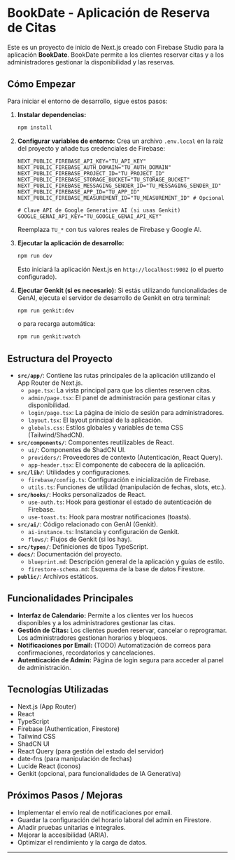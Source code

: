 # BookDate - Aplicación de Reserva de Citas

Este es un proyecto de inicio de Next.js creado con Firebase Studio para la aplicación **BookDate**. BookDate permite a los clientes reservar citas y a los administradores gestionar la disponibilidad y las reservas.

## Cómo Empezar

Para iniciar el entorno de desarrollo, sigue estos pasos:

1.  **Instalar dependencias:**
    ```bash
    npm install
    ```
2.  **Configurar variables de entorno:**
    Crea un archivo `.env.local` en la raíz del proyecto y añade tus credenciales de Firebase:
    ```plaintext
    NEXT_PUBLIC_FIREBASE_API_KEY="TU_API_KEY"
    NEXT_PUBLIC_FIREBASE_AUTH_DOMAIN="TU_AUTH_DOMAIN"
    NEXT_PUBLIC_FIREBASE_PROJECT_ID="TU_PROJECT_ID"
    NEXT_PUBLIC_FIREBASE_STORAGE_BUCKET="TU_STORAGE_BUCKET"
    NEXT_PUBLIC_FIREBASE_MESSAGING_SENDER_ID="TU_MESSAGING_SENDER_ID"
    NEXT_PUBLIC_FIREBASE_APP_ID="TU_APP_ID"
    NEXT_PUBLIC_FIREBASE_MEASUREMENT_ID="TU_MEASUREMENT_ID" # Opcional

    # Clave API de Google Generative AI (si usas Genkit)
    GOOGLE_GENAI_API_KEY="TU_GOOGLE_GENAI_API_KEY"
    ```
    Reemplaza `TU_*` con tus valores reales de Firebase y Google AI.

3.  **Ejecutar la aplicación de desarrollo:**
    ```bash
    npm run dev
    ```
    Esto iniciará la aplicación Next.js en `http://localhost:9002` (o el puerto configurado).

4.  **Ejecutar Genkit (si es necesario):**
    Si estás utilizando funcionalidades de GenAI, ejecuta el servidor de desarrollo de Genkit en otra terminal:
    ```bash
    npm run genkit:dev
    ```
    o para recarga automática:
    ```bash
    npm run genkit:watch
    ```

## Estructura del Proyecto

-   **`src/app/`**: Contiene las rutas principales de la aplicación utilizando el App Router de Next.js.
    -   `page.tsx`: La vista principal para que los clientes reserven citas.
    -   `admin/page.tsx`: El panel de administración para gestionar citas y disponibilidad.
    -   `login/page.tsx`: La página de inicio de sesión para administradores.
    -   `layout.tsx`: El layout principal de la aplicación.
    -   `globals.css`: Estilos globales y variables de tema CSS (Tailwind/ShadCN).
-   **`src/components/`**: Componentes reutilizables de React.
    -   `ui/`: Componentes de ShadCN UI.
    -   `providers/`: Proveedores de contexto (Autenticación, React Query).
    -   `app-header.tsx`: El componente de cabecera de la aplicación.
-   **`src/lib/`**: Utilidades y configuraciones.
    -   `firebase/config.ts`: Configuración e inicialización de Firebase.
    -   `utils.ts`: Funciones de utilidad (manipulación de fechas, slots, etc.).
-   **`src/hooks/`**: Hooks personalizados de React.
    -   `use-auth.ts`: Hook para gestionar el estado de autenticación de Firebase.
    -   `use-toast.ts`: Hook para mostrar notificaciones (toasts).
-   **`src/ai/`**: Código relacionado con GenAI (Genkit).
    -   `ai-instance.ts`: Instancia y configuración de Genkit.
    -   `flows/`: Flujos de Genkit (si los hay).
-   **`src/types/`**: Definiciones de tipos TypeScript.
-   **`docs/`**: Documentación del proyecto.
    -   `blueprint.md`: Descripción general de la aplicación y guías de estilo.
    -   `firestore-schema.md`: Esquema de la base de datos Firestore.
-   **`public/`**: Archivos estáticos.

## Funcionalidades Principales

-   **Interfaz de Calendario:** Permite a los clientes ver los huecos disponibles y a los administradores gestionar las citas.
-   **Gestión de Citas:** Los clientes pueden reservar, cancelar o reprogramar. Los administradores gestionan horarios y bloqueos.
-   **Notificaciones por Email:** (TODO) Automatización de correos para confirmaciones, recordatorios y cancelaciones.
-   **Autenticación de Admin:** Página de login segura para acceder al panel de administración.

## Tecnologías Utilizadas

-   Next.js (App Router)
-   React
-   TypeScript
-   Firebase (Authentication, Firestore)
-   Tailwind CSS
-   ShadCN UI
-   React Query (para gestión del estado del servidor)
-   date-fns (para manipulación de fechas)
-   Lucide React (iconos)
-   Genkit (opcional, para funcionalidades de IA Generativa)

## Próximos Pasos / Mejoras

-   Implementar el envío real de notificaciones por email.
-   Guardar la configuración del horario laboral del admin en Firestore.
-   Añadir pruebas unitarias e integrales.
-   Mejorar la accesibilidad (ARIA).
-   Optimizar el rendimiento y la carga de datos.
****
